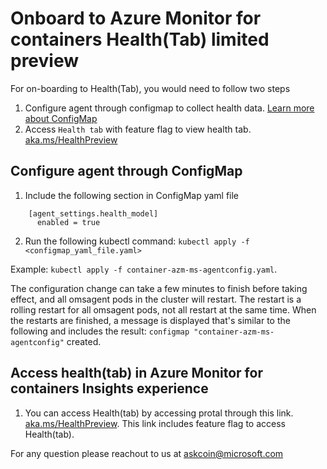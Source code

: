 # Onboard to Azure Monitor for containers Health(Tab) limited preview

For on-boarding to Health(Tab), you would need to follow two steps
1. Configure agent through configmap to collect health data. [Learn more about ConfigMap](https://docs.microsoft.com/azure/azure-monitor/insights/container-insights-agent-config#configmap-file-settings-overview)
2. Access `Health tab` with feature flag to view health tab. [aka.ms/HealthPreview](https://aka.ms/Healthpreview)


## Configure agent through ConfigMap
1. Include the following section in ConfigMap yaml file
```cmd:agent-settings: |-
    [agent_settings.health_model]
      enabled = true
```
2. Run the following kubectl command:
   `kubectl apply -f <configmap_yaml_file.yaml>`
   
Example: `kubectl apply -f container-azm-ms-agentconfig.yaml`.

The configuration change can take a few minutes to finish before taking effect, and all omsagent pods in the cluster will restart. The restart is a rolling restart for all omsagent pods, not all restart at the same time. When the restarts are finished, a message is displayed that's similar to the following and includes the result: `configmap "container-azm-ms-agentconfig"` created.


## Access health(tab) in Azure Monitor for containers Insights experience
1. You can access Health(tab) by accessing protal through this link. [aka.ms/HealthPreview](https://aka.ms/Healthpreview). This link includes feature flag to access Health(tab).


For any question please reachout to us at [askcoin@microsoft.com](mailto:askcoin@microsoft.com)

